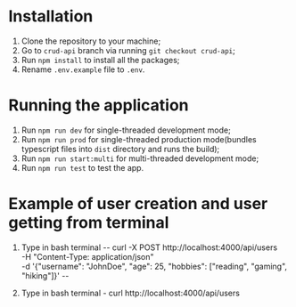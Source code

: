 # Installation

1. Clone the repository to your machine;
2. Go to `crud-api` branch via running `git checkout crud-api`;
3. Run `npm install` to install all the packages;
4. Rename `.env.example` file to `.env`.

# Running the application

1. Run `npm run dev` for single-threaded development mode;
2. Run `npm run prod` for single-threaded production mode(bundles typescript files into `dist` directory and runs the build);
3. Run `npm run start:multi` for multi-threaded development mode;
4. Run `npm run test` to test the app.

# Example of user creation and user getting from terminal
1. Type in bash terminal 
--
curl -X POST http://localhost:4000/api/users \
-H "Content-Type: application/json" \
-d '{"username": "JohnDoe", "age": 25, "hobbies": ["reading", "gaming", "hiking"]}'
--

2. Type in bash terminal  -  curl http://localhost:4000/api/users